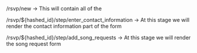 /rsvp/new
  -> This will contain all of the 

/rsvp/${hashed_id}/step/enter_contact_information
  -> At this stage we will render the contact information part of the form

/rsvp/${hashed_id}/step/add_song_requests
  -> At this stage we will render the song request form


